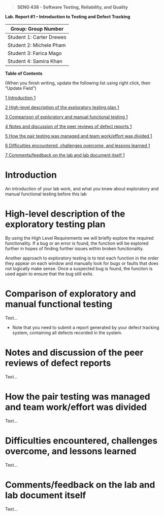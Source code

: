 >   **SENG 438 - Software Testing, Reliability, and Quality**

**Lab. Report \#1 – Introduction to Testing and Defect Tracking**

| Group: Group Number      |
|--------------------------|
| Student 1: Carter Drewes |   
| Student 2: Michele Pham  |   
| Student 3: Farica Mago   |   
| Student 4: Samira Khan   |   


**Table of Contents**

(When you finish writing, update the following list using right click, then
“Update Field”)

[1 Introduction	1](#_Toc439194677)

[2 High-level description of the exploratory testing plan	1](#_Toc439194678)

[3 Comparison of exploratory and manual functional testing	1](#_Toc439194679)

[4 Notes and discussion of the peer reviews of defect reports	1](#_Toc439194680)

[5 How the pair testing was managed and team work/effort was
divided	1](#_Toc439194681)

[6 Difficulties encountered, challenges overcome, and lessons
learned	1](#_Toc439194682)

[7 Comments/feedback on the lab and lab document itself	1](#_Toc439194683)

# Introduction

An introduction of your lab work, and what you knew about exploratory and manual
functional testing before this lab

# High-level description of the exploratory testing plan

By using the High Level Requirements we will briefly explore the required functionality.
If a bug or an error is found, the function will be explored further in hopes of finding 
further issues within broken functionality.

Another approach to exploratory testing is to test each function in the order they appear
on each window and manually look for bugs or faults that does not logically make sense. 
Once a suspected bug is found, the function is used again to ensure that the bug still 
exits.

# Comparison of exploratory and manual functional testing

Text…

-   Note that you need to submit a report generated by your defect tracking
    system, containing all defects recorded in the system.

# Notes and discussion of the peer reviews of defect reports

Text…

# How the pair testing was managed and team work/effort was divided 

Text…

# Difficulties encountered, challenges overcome, and lessons learned

Text…

# Comments/feedback on the lab and lab document itself

Text…
